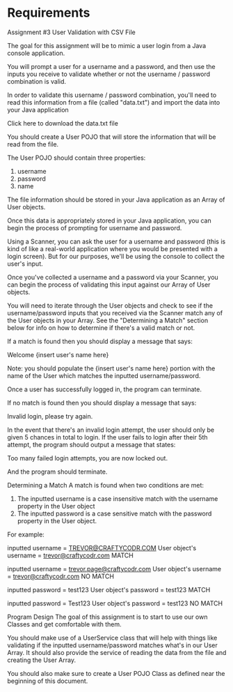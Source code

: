 # Requirements
Assignment #3
User Validation with CSV File

The goal for this assignment will be to mimic a user login from a Java console application.

You will prompt a user for a username and a password, and then use the inputs you receive to validate whether or not the username / password combination is valid.

In order to validate this username / password combination, you'll need to read this information from a file (called "data.txt") and import the data into your Java application

Click here to download the data.txt file


You should create a User POJO that will store the information that will be read from the file.

The User POJO should contain three properties:

  1. username
  2. password
  3. name

The file information should be stored in your Java application as an Array of User objects.

Once this data is appropriately stored in your Java application, you can begin the process of prompting for username and password.

Using a Scanner, you can ask the user for a username and password (this is kind of like a real-world application where you would be presented with a login screen). But for our purposes, we'll be using the console to collect the user's input.

Once you've collected a username and a password via your Scanner, you can begin the process of validating this input against our Array of User objects.

You will need to iterate through the User objects and check to see if the username/password inputs that you received via the Scanner match any of the User objects in your Array. See the "Determining a Match" section below for info on how to determine if there's a valid match or not.

If a match is found then you should display a message that says:

Welcome {insert user's name here}

Note: you should populate the {insert user's name here} portion with the name of the User which matches the inputted username/password.

Once a user has successfully logged in, the program can terminate.

If no match is found then you should display a message that says:

Invalid login, please try again.

In the event that there's an invalid login attempt, the user should only be given 5 chances in total to login. If the user fails to login after their 5th attempt, the program should output a message that states:

Too many failed login attempts, you are now locked out.

And the program should terminate.


Determining a Match
A match is found when two conditions are met:

  1. The inputted username is a case insensitive match with the username property in the User object
  2. The inputted password is a case sensitive match with the password property in the User object.

For example:

inputted username = TREVOR@CRAFTYCODR.COM
User object's username = trevor@craftycodr.com
MATCH

inputted username = trevor.page@craftycodr.com
User object's username = trevor@craftycodr.com
NO MATCH

inputted password = test123
User object's password = test123
MATCH

inputted password = Test123
User object's password = test123
NO MATCH


Program Design
The goal of this assignment is to start to use our own Classes and get comfortable with them.

You should make use of a UserService class that will help with things like validating if the inputted username/password matches what's in our User Array. It should also provide the service of reading the data from the file and creating the User Array.

You should also make sure to create a User POJO Class as defined near the beginning of this document.

